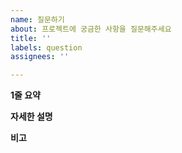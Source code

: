 ```yaml
---
name: 질문하기
about: 프로젝트에 궁금한 사항을 질문해주세요
title: ''
labels: question
assignees: ''

---
```


**1줄 요약**

**자세한 설명**

**비고**
